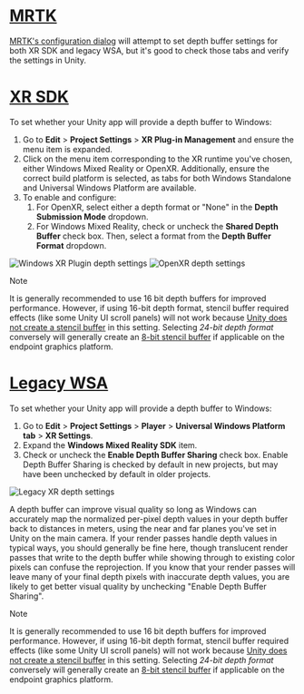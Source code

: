 # [MRTK](#tab/mrtk)
<!-- NEVER CHANGE THE ABOVE LINE! -->

[MRTK's configuration dialog](/windows/mixed-reality/mrtk-unity/configuration/mrtk-configuration-dialog) will attempt to set depth buffer settings for both XR SDK and legacy WSA, but it's good to check those tabs and verify the settings in Unity.

# [XR SDK](#tab/xr)
<!-- NEVER CHANGE THE ABOVE LINE! -->

To set whether your Unity app will provide a depth buffer to Windows:

1. Go to **Edit** > **Project Settings** > **XR Plug-in Management** and ensure the menu item is expanded.
2. Click on the menu item corresponding to the XR runtime you've chosen, either Windows Mixed Reality or OpenXR. Additionally, ensure the correct build platform is selected, as tabs for both Windows Standalone and Universal Windows Platform are available.
3. To enable and configure:
    1. For OpenXR, select either a depth format or "None" in the **Depth Submission Mode** dropdown.
    2. For Windows Mixed Reality, check or uncheck the **Shared Depth Buffer** check box. Then, select a format from the **Depth Buffer Format** dropdown.

![Windows XR Plugin depth settings](../../images/xrsdk-winxr-depth.png)
![OpenXR depth settings](../../images/xrsdk-openxr-depth.png)

> [!NOTE]
> It is generally recommended to use 16 bit depth buffers for improved performance. However, if using 16-bit depth format, stencil buffer required effects (like some Unity UI scroll panels) will not work because [Unity does not create a stencil buffer](https://docs.unity3d.com/ScriptReference/RenderTexture-depth.html) in this setting. Selecting *24-bit depth format* conversely will generally create an [8-bit stencil buffer](https://docs.unity3d.com/Manual/SL-Stencil.html) if applicable on the endpoint graphics platform.

# [Legacy WSA](#tab/wsa)
<!-- NEVER CHANGE THE ABOVE LINE! -->

To set whether your Unity app will provide a depth buffer to Windows:

1. Go to **Edit** > **Project Settings** > **Player** > **Universal Windows Platform tab** > **XR Settings**.
2. Expand the **Windows Mixed Reality SDK** item.
3. Check or uncheck the **Enable Depth Buffer Sharing** check box. Enable Depth Buffer Sharing is checked by default in new projects, but may have been unchecked by default in older projects.

![Legacy XR depth settings](../../images/wmr-depth.png)

A depth buffer can improve visual quality so long as Windows can accurately map the normalized per-pixel depth values in your depth buffer back to distances in meters, using the near and far planes you've set in Unity on the main camera. If your render passes handle depth values in typical ways, you should generally be fine here, though translucent render passes that write to the depth buffer while showing through to existing color pixels can confuse the reprojection.  If you know that your render passes will leave many of your final depth pixels with inaccurate depth values, you are likely to get better visual quality by unchecking "Enable Depth Buffer Sharing".

> [!NOTE]
> It is generally recommended to use 16 bit depth buffers for improved performance. However, if using 16-bit depth format, stencil buffer required effects (like some Unity UI scroll panels) will not work because [Unity does not create a stencil buffer](https://docs.unity3d.com/ScriptReference/RenderTexture-depth.html) in this setting. Selecting *24-bit depth format* conversely will generally create an [8-bit stencil buffer](https://docs.unity3d.com/Manual/SL-Stencil.html) if applicable on the endpoint graphics platform.